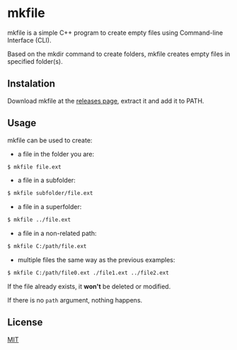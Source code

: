 # mkfile

mkfile is a simple C++ program to create empty files using Command-line Interface (CLI).

Based on the mkdir command to create folders, mkfile creates empty files in specified folder(s).

## Instalation

Download mkfile at the [releases page](https://www.github.com/NiiMiyo/mkfile/releases/latest), extract it and add it to PATH.

## Usage

mkfile can be used to create:

-   a file in the folder you are:

```bash
$ mkfile file.ext
```

-   a file in a subfolder:

```bash
$ mkfile subfolder/file.ext
```

-   a file in a superfolder:

```bash
$ mkfile ../file.ext
```

-   a file in a non-related path:

```bash
$ mkfile C:/path/file.ext
```

-   multiple files the same way as the previous examples:

```bash
$ mkfile C:/path/file0.ext ./file1.ext ../file2.ext
```

If the file already exists, it **won't** be deleted or modified.

If there is no `path` argument, nothing happens.

## License

[MIT](https://douglas-sebastian.mit-license.org/)
